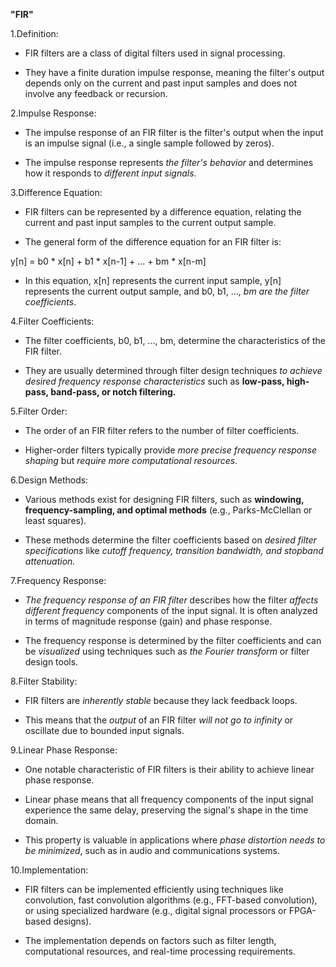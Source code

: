 **"FIR"**

1.Definition:

- FIR filters are a class of digital filters used in signal processing. 

- They have a finite duration impulse response, meaning the filter's output depends only on the current and past input samples and does not involve any feedback or recursion.

2.Impulse Response:

- The impulse response of an FIR filter is the filter's output when the input is an impulse signal (i.e., a single sample followed by zeros). 

- The impulse response represents *the filter's behavior* and determines how it responds to *different input signals*.

3.Difference Equation:

- FIR filters can be represented by a difference equation, relating the current and past input samples to the current output sample.

- The general form of the difference equation for an FIR filter is:

y[n] = b0 * x[n] + b1 * x[n-1] + ... + bm * x[n-m]

- In this equation, x[n] represents the current input sample, y[n] represents the current output sample, and b0, b1, ..., *bm are the filter coefficients*.

4.Filter Coefficients: 

- The filter coefficients, b0, b1, ..., bm, determine the characteristics of the FIR filter.

- They are usually determined through filter design techniques *to achieve desired frequency response characteristics* such as **low-pass, high-pass, band-pass, or notch filtering.**

5.Filter Order:

- The order of an FIR filter refers to the number of filter coefficients.

-   Higher-order filters typically provide *more precise frequency response shaping* but *require more computational resources*.

6.Design Methods: 

- Various methods exist for designing FIR filters, such as **windowing, frequency-sampling, and optimal methods** (e.g., Parks-McClellan or least squares). 

- These methods determine the filter coefficients based on *desired filter specifications* like *cutoff frequency, transition bandwidth, and stopband attenuation.*

7.Frequency Response: 

- *The frequency response of an FIR filter* describes how the filter *affects different frequency* components of the input signal. It is often analyzed in terms of magnitude response (gain) and phase response. 

- The frequency response is determined by the filter coefficients and can be *visualized* using techniques such as *the Fourier transform* or filter design tools.

8.Filter Stability: 

- FIR filters are *inherently stable* because they lack feedback loops. 

- This means that the *output* of an FIR filter *will not go to infinity* or oscillate due to bounded input signals.

9.Linear Phase Response:

- One notable characteristic of FIR filters is their ability to achieve linear phase response.

- Linear phase means that all frequency components of the input signal experience the same delay, preserving the signal's shape in the time domain. 

- This property is valuable in applications where *phase distortion needs to be minimized*, such as in audio and communications systems.

10.Implementation: 

- FIR filters can be implemented efficiently using techniques like convolution, fast convolution algorithms (e.g., FFT-based convolution), or using specialized hardware (e.g., digital signal processors or FPGA-based designs).

- The implementation depends on factors such as filter length, computational resources, and real-time processing requirements.


